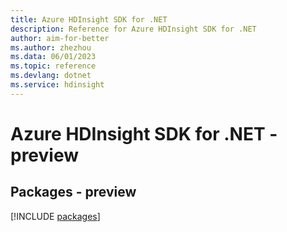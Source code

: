 ```yaml
---
title: Azure HDInsight SDK for .NET
description: Reference for Azure HDInsight SDK for .NET
author: aim-for-better
ms.author: zhezhou
ms.data: 06/01/2023
ms.topic: reference
ms.devlang: dotnet
ms.service: hdinsight
---
```

# Azure HDInsight SDK for .NET - preview
## Packages - preview
[!INCLUDE [packages](hdinsight-index.md)]